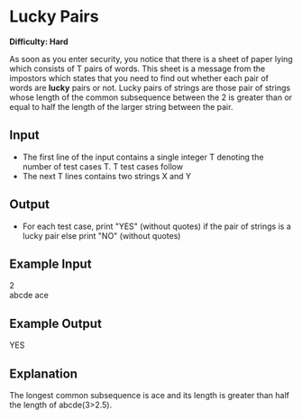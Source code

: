 # Lucky Pairs

**Difficulty: Hard**

As soon as you enter security, you notice that there is a sheet of paper lying which consists of T pairs of words. This sheet is a message from the impostors which states that you need to find out whether each pair of words are **lucky** pairs or not.
Lucky pairs of strings are those pair of strings whose length of the common subsequence between the 2 is greater than or equal to half the length of the larger string between the pair.

## Input

- The first line of the input contains a single integer T denoting the number of test cases T. T test cases follow
- The next T lines contains two strings X and Y

## Output

- For each test case, print "YES" (without quotes) if the pair of strings is a lucky pair else print "NO" (without quotes)

## Example Input

2 <br/>
abcde ace

## Example Output

YES

## Explanation

The longest common subsequence is ace and its length is greater than half the length of abcde(3>2.5).
